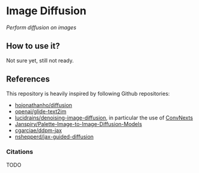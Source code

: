# Image Diffusion

_Perform diffusion on images_

## How to use it?

Not sure yet, still not ready.

## References

This repository is heavily inspired by following Github repositories:

* [hojonathanho/diffusion](https://github.com/hojonathanho/diffusion)
* [openai/glide-text2im](https://github.com/openai/glide-text2im)
* [lucidrains/denoising-image-diffusion](https://github.com/lucidrains/denoising-diffusion-pytorch), in particular the use of [ConvNexts](https://arxiv.org/abs/2201.03545)
* [Janspiry/Palette-Image-to-Image-Diffusion-Models](https://github.com/Janspiry/Palette-Image-to-Image-Diffusion-Models)
* [cgarciae/ddpm-jax](https://github.com/cgarciae/ddpm-jax)
* [nshepperd/jax-guided-diffusion](https://github.com/nshepperd/jax-guided-diffusion)

### Citations

TODO

